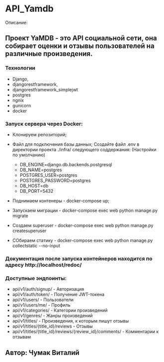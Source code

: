 # API_Yamdb

Описание:

## Проект YaMDB - это API социальной сети, она собирает оценки и отзывы пользователей на различные произведения.

### Технологии

* Django, 
* djangorestframework,
* djangorestframework_simplejwt
* postgres
* ngnix
* gunicorn
* docker

### Запуск сервера через Docker:
* Клонируем репозиторий;

* Файл для подключения базы данных;
    Создайте файл .env в директории проекта ./infra/ следующего соддержания:
    (Настройки по умолчанию)
    - DB_ENGINE=django.db.backends.postgresql
    - DB_NAME=postgres
    - POSTGRES_USER=postgres
    - POSTGRES_PASSWORD=postgres
    - DB_HOST=db
    - DB_PORT=5432

* Поднимаем контенеры - docker-compose up;
* Запускаем миграции - docker-compose exec web python manage.py migrate
* Создаем superuser - docker-compose exec web python manage.py createsuperuser
* СОбираем статику - docker-compose exec web python manage.py collectstatic --no-input

### Документация после запуска контейнеров находится по адресу  http://localhost/redoc/

### Доступные эндпоинты:

- api/v1/auth/signup/ - Авторизация
- api/v1/auth/token/ - Получение JWT-токена
- api/v1/users/ - Пользователи
- api/v1/users/me/ - Профиль
- api/v1/categories/ -  Категории произведений
- api/v1/genres/ - Жанры произведений
- api/v1/titles/ - Произведения, к которым пишут отзывы
- api/v1/titles/{title_id}/reviews - Oтзывы
- api/v1/titles/{title_id}/reviews/{review_id}/comments/ - Комментарии к отзывам

## Автор: Чумак Виталий
